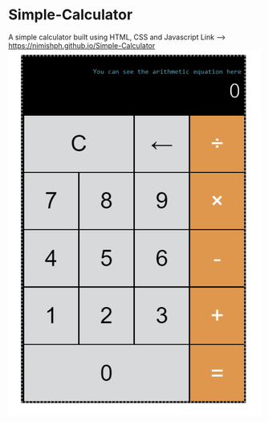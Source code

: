 # Simple-Calculator
A simple calculator built using HTML, CSS and Javascript
Link --> https://nimishph.github.io/Simple-Calculator
![](simple-web-calculator.gif)

